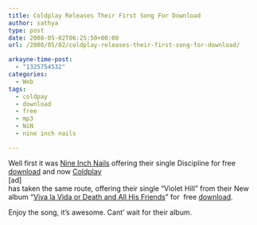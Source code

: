 ```yaml
---
title: Coldplay Releases Their First Song For Download
author: sathya
type: post
date: 2008-05-02T06:25:50+00:00
url: /2008/05/02/coldplay-releases-their-first-song-for-download/

arkayne-time-post:
  - "1325754532"
categories:
  - Web
tags:
  - coldpay
  - download
  - free
  - mp3
  - NiN
  - nine inch nails

---
```

Well first it was [Nine Inch Nails][1] offering their single Discipline for free [download][2] and now [Coldplay][3]  
[ad]  
has taken the same route, offering their single &#8220;Violet Hill&#8221; from their New album &#8220;[Viva la Vida or Death and All His Friends][4]&#8221; for  free [download][5].

Enjoy the song, it&#8217;s awesome. Cant&#8217; wait for their album.

 [1]: http://en.wikipedia.org/wiki/Nine_inch_nails
 [2]: http://dl.nin.com/discipline/nin
 [3]: http://en.wikipedia.org/wiki/Coldplay
 [4]: http://en.wikipedia.org/wiki/Viva_la_Vida_or_Death_and_All_His_Friends "Viva la Vida or Death and All His Friends"
 [5]: http://www.coldplay.com/song.html
